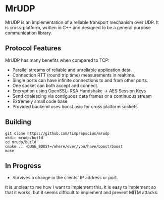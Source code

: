 MrUDP
======

MrUDP is an implementation of a reliable transport mechanism over UDP.
It is cross-platform, written in C++ and designed to be a general purpose communication library.

## Protocol Features

MrUDP has many benefits when compared to TCP:

  * Parallel streams of reliable and unreliable application data.
  * Connection RTT (round trip time) measurements in realtime.
  * Single ports can have infinite connections to and from other ports.
  * One socket can both accept and connect.
  * Encryption using OpenSSL: RSA Handshake -> AES Session Keys
  * Send coalescing via contiguous data frames or a continuous stream
  * Extremely small code base
  * Provided backend uses boost asio for cross platform sockets.
  
## Building
```
git clone https://github.com/timprepscius/mrudp
mkdir mrudp/build
cd mrudp/build
cmake .. -DUSE_BOOST=/where/ever/you/have/boost/boost
make
```

## In Progress
  
  * Survives a change in the clients' IP address or port.
  
  It is unclear to me how I want to implement this.  It is easy to implement so that it works, 
  but it seems difficult to implement and prevent MITM attacks.
  
